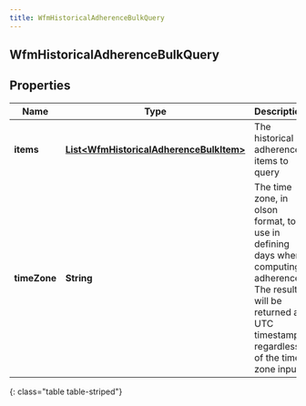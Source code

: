```yaml
---
title: WfmHistoricalAdherenceBulkQuery
---
```

## WfmHistoricalAdherenceBulkQuery


## Properties

| Name | Type | Description | Notes |
| ------------ | ------------- | ------------- | ------------- |
| **items** | <!----><!---->[**List&lt;WfmHistoricalAdherenceBulkItem&gt;**](WfmHistoricalAdherenceBulkItem.html)<!----> | The historical adherence items to query |  |
| **timeZone** | <!----><!---->**String**<!----> | The time zone, in olson format, to use in defining days when computing adherence. The results will be returned as UTC timestamps regardless of the time zone input. |  |
{: class="table table-striped"}



